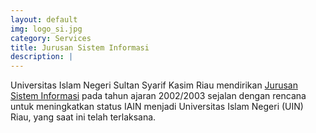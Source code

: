 ```yaml
---
layout: default
img: logo_si.jpg
category: Services
title: Jurusan Sistem Informasi
description: |
---
```

Universitas Islam Negeri Sultan Syarif Kasim Riau mendirikan [Jurusan Sistem Informasi](http://sif.uin-suska.ac.id/) pada tahun ajaran 2002/2003 sejalan dengan rencana untuk meningkatkan status IAIN menjadi Universitas Islam Negeri (UIN) Riau, yang saat ini telah terlaksana.
